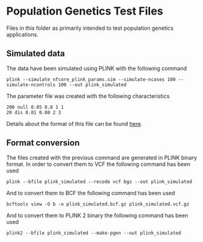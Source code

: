 # Population Genetics Test Files

Files in this folder as primarily intended to test population genetics applications.

## Simulated data

The data have been simulated using PLINK with the following command

```{bash}
plink --simulate nfcore_plink_params.sim --simulate-ncases 100 --simulate-ncontrols 100 --out plink_simulated
```

The parameter file was created with the following characteristics

```{bash}
200 null 0.05 0.8 1 1
20 dis 0.01 0.08 2 3
```

Details about the format of this file can be found [here](https://www.cog-genomics.org/plink/1.9/input#simulate).

## Format conversion

The files created with the previous command are generated in PLINK binary format.
In order to convert them to VCF the following command has been used

```{bash}
plink --bfile plink_simulated --recode vcf bgz --out plink_simulated
```

And to convert them to BCF the following command has been used

```{bash}
bcftools view -O b -o plink_simulated.bcf.gz plink_simulated.vcf.gz
```

And to convert them to PLINK 2 binary the following command has been used

```{bash}
plink2 --bfile plink_simulated --make-pgen --out plink_simulated
```
